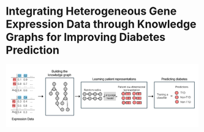# Integrating Heterogeneous Gene Expression Data through Knowledge Graphs for Improving Diabetes Prediction

![alt text](https://github.com/ritatsousa/expressionKG/blob/main/methodology-2.png)
